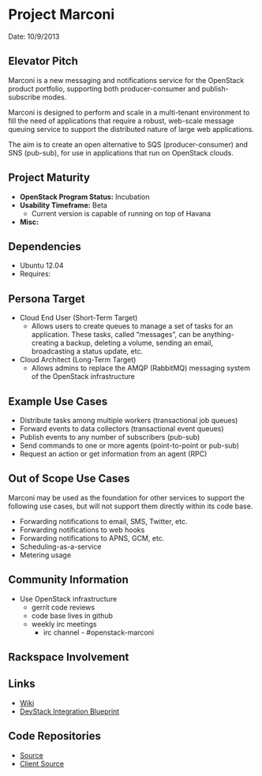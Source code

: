 # Project Marconi 

Date: 10/9/2013

## Elevator Pitch

Marconi is a new messaging and notifications service for the OpenStack product
portfolio, supporting both producer-consumer and publish-subscribe modes.

Marconi is designed to perform and scale in a multi-tenant environment to fill
the need of applications that require a robust, web-scale message queuing
service to support the distributed nature of large web applications.

The aim is to create an open alternative to SQS (producer-consumer) and SNS
(pub-sub), for use in applications that run on OpenStack clouds.

## Project Maturity
* **OpenStack Program Status:** Incubation
* **Usability Timeframe:** Beta
  * Current version is capable of running on top of Havana
* **Misc:**

## Dependencies
* Ubuntu 12.04
* Requires: 

## Persona Target
* Cloud End User (Short-Term Target)
  * Allows users to create queues to manage a set of tasks for an
  application. These tasks, called “messages”, can be anything- creating a
  backup, deleting a volume, sending an email, broadcasting a status
  update, etc.
* Cloud Architect (Long-Term Target)
  * Allows admins to replace the AMQP (RabbitMQ) messaging system of the
  OpenStack infrastructure
  
## Example Use Cases
* Distribute tasks among multiple workers (transactional job queues)
* Forward events to data collectors (transactional event queues)
* Publish events to any number of subscribers (pub-sub)
* Send commands to one or more agents (point-to-point or pub-sub)
* Request an action or get information from an agent (RPC)

## Out of Scope Use Cases
Marconi may be used as the foundation for other services to support the
following use cases, but will not support them directly within its code base.

* Forwarding notifications to email, SMS, Twitter, etc.
* Forwarding notifications to web hooks
* Forwarding notifications to APNS, GCM, etc.
* Scheduling-as-a-service
* Metering usage

## Community Information
* Use OpenStack infrastructure
  * gerrit code reviews
  * code base lives in github
  * weekly irc meetings
      * irc channel - #openstack-marconi

## Rackspace Involvement

## Links
* [Wiki](https://wiki.openstack.org/wiki/Marconi)
* [DevStack Integration Blueprint](https://blueprints.launchpad.net/devstack/+spec/marconi-devstack-integration)

## Code Repositories
* [Source](https://github.com/stackforge/marconi)
* [Client Source](https://github.com/stackforge/python-marconiclient)
